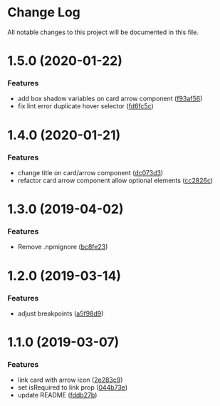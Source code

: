 # Change Log

All notable changes to this project will be documented in this file.

# 1.5.0 (2020-01-22)


### Features

* add box shadow variables on card arrow component ([f93af56](https://github.com/SUI-Components/schibsted-spain-components/commit/f93af568c04c6e92eb24213425397deeb47ee043))
* fix lint error duplicate hover selector ([fd6fc5c](https://github.com/SUI-Components/schibsted-spain-components/commit/fd6fc5c66a929badb8b93746b46afea604445d89))



# 1.4.0 (2020-01-21)


### Features

* change title on card/arrow component ([dc073d3](https://github.com/SUI-Components/schibsted-spain-components/commit/dc073d317367113ca3c3f06fea365bafc9333aca))
* refactor card arrow component allow optional elements ([cc2826c](https://github.com/SUI-Components/schibsted-spain-components/commit/cc2826cc956c4e1888ed651c7f4b0ad8a9fc7d58))



# 1.3.0 (2019-04-02)


### Features

* Remove .npmignore ([bc8fe23](https://github.com/SUI-Components/schibsted-spain-components/commit/bc8fe23f68ecb777d13c1552828d7dff74281e8c))



# 1.2.0 (2019-03-14)


### Features

* adjust breakpoints ([a5f98d9](https://github.com/SUI-Components/schibsted-spain-components/commit/a5f98d9191512e7fed275370e61c3073ed686094))



# 1.1.0 (2019-03-07)


### Features

* link card with arrow icon ([2e283c9](https://github.com/SUI-Components/schibsted-spain-components/commit/2e283c9a6c25c92228d5f9b73273ad0544f32584))
* set isRequired to link prop ([044b73e](https://github.com/SUI-Components/schibsted-spain-components/commit/044b73ea86762d92eb5035142491b9e24bd7ef88))
* update README ([fddb27b](https://github.com/SUI-Components/schibsted-spain-components/commit/fddb27b6015580a3dce8ae1c6c8d6ce8340ff410))



